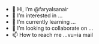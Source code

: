 - 👋 Hi, I’m @faryalsanair
- 👀 I’m interested in ...
- 🌱 I’m currently learning ...
- 💞️ I’m looking to collaborate on ...
- 📫 How to reach me ...vu=ia mail

<!---
faryalsanair/faryalsanair is a ✨ special ✨ repository because its `README.md` (this file) appears on your GitHub profile.
You can click the Preview link to take a look at your changes.
--->
